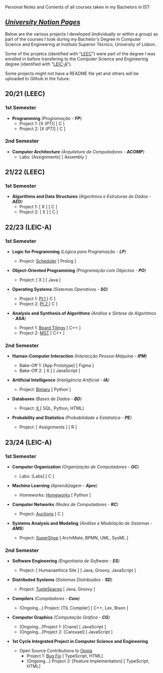 Personal Notes and Contents of all courses taken in my Bachelors in IST: 
## [*University Notion Pages*](https://mateuspencer.notion.site/Licenciatura-325832caa1d1420298a426152b927782)



Below are the various projects I developed (individually or within a group) as part of the courses I took during my Bachelor's Degree in Computer Science and Engineering at Instituto Superior Técnico, University of Lisbon.

Some of the projetcs (identified with "[LEEC](https://tecnico.ulisboa.pt/en/education/courses/undergraduate-programmes/electrical-and-computer-engineering/)") were part of the degree I was enrolled in before transfering to the Computer Science and Engineering degree (identified with "[LEIC-A](https://tecnico.ulisboa.pt/en/education/courses/undergraduate-programmes/computer-science-and-engineering/)").

Some projects might not have a README file yet and others will be uploaded to Github in the future.



## 20/21 (LEEC)

###  1st Semester

- **Programming** *(Programação - **FP**)*
    - Project 1: [X *(PT)*] [ C ]
    - Project 2: [X *(PT)*] [ C ]

### 2nd Semester

- **Computer Architecture** *(Arquitetura de Computadores - **ACOMP**)*
    - Labs: [Assignments] [ Assembly ]

## 21/22 (LEEC)

###  1st Semester

- **Algorithms and Data Structures** *(Algoritmos e Estruturas de Dados - **AED**)*
    - Project 1: [ X ] [ C ]
    - Project 2: [ X ] [ C ]

## 22/23 (LEIC-A)

###  1st Semester

- **Logic for Programming** *(Lógica para Programação - **LP**)*
    - Project: [Scheduler](https://github.com/MateuSpencer/LP_Projeto_22-23) [ Prolog ]
 
- **Object-Oriented Programming** *(Programação com Objectos - **PO**)*
    - Project: [ X ] [ Java ]

- **Operating Systems** *(Sistemas Operativos - **SO**)*
    - Project 1: [ Pt.1 ](https://github.com/MateuSpencer/SO_Projeto1_22-23) [ C ]
    - Project 2: [ Pt.2 ](https://github.com/MateuSpencer/SO_Projeto2_22-23) [ C ]

- **Analysis and Synthesis of Algorithms** *(Análise e Síntese de Algoritmos - **ASA**)*
    - Project 1: [Board Tilings](https://github.com/MateuSpencer/ASA_Projeto1_22-23) [ C++ ]
    - Project 2: [MST](https://github.com/MateuSpencer/ASA_Projeto2_22-23) [ C++ ]

### 2nd Semester

- **Human-Computer Interaction** *(Interacção Pessoa-Máquina - **IPM**)*
    - Bake-Off 1: [App Prototype] [ Figma ]
    - Bake-Off 2: [ X ] [ JavaScript ]

- **Artificial Intelligence** *(Inteligência Artificial - **IA**)*
    - Project: [Bimaru](https://github.com/MateuSpencer/AI_Projeto_22-23) [ Python ]

- **Databases** *(Bases de Dados - **BD**)*
    - Project: [ X ](https://github.com/MateuSpencer/BD_Projeto_22-23) [ SQL, Python, HTML]

- **Probability and Statistics** *(Probabilidade e Estatística - **PE**)*
    - Project: [ Assignments ] [ R ]

## 23/24 (LEIC-A)

###  1st Semester

- **Computer Organization** *(Organização de Computadores - **OC**)*
    - Labs: [Labs] [ C ]

- **Machine Learning** *(Aprendizagem - **Apre**)*
    - Homeworks: [Homeworks](https://github.com/MateuSpencer/ML_HW_24-24) [ Python ]

- **Computer Networks** *(Redes de Computadores - **RC**)*
    - Project: [Auctions](https://github.com/MateuSpencer/RC_Projeto_23-24) [ C ]

- **Systems Analysis and Modeling** *(Análise e Modelação de Sistemas - **AMS**)*
    - Project: [SuperShop](https://github.com/MateuSpencer/AMS_Projeto_23-24) [ ArchiMate, BPMN, UML, SysML ]

### 2nd Semester

- **Software Engineering** *(Engenharia de Software - **ES**)*
    - Project: [ Humanaethica Site ] [ Java, Groovy, JavaScript ]

- **Distributed Systems** *(Sistemas Distribuídos - **SD**)*
    - Project: [TupleSpaces]([https://github.com/](https://github.com/MateuSpencer/SD_Projeto_23-24)) [ Java, Groovy ]

- **Compilers** *(Compiladores - **Com**)*
    - (Ongoing...) Project: [TIL Compiler] [ C++, Lex, Bison ]

- **Computer Graphics** *(Computação Gráfica - **CG**)*
    - (Ongoing...)Project 1: [Crane] [ JavaScript ]
    - (Ongoing...)Project 2: [Carousel] [ JavaScript ]
 
- **1st Cycle Integrated Project in Computer Science and Engineering**
    - Open Source Contributions to [Oppia](https://github.com/oppia/oppia)
      - Project 1: [Bug Fix](https://github.com/oppia/oppia/pull/19953) [ TypeScript, HTML]
      - (Ongoing...) Project 2: [Feature Implementation] [ TypeScript, HTML]
